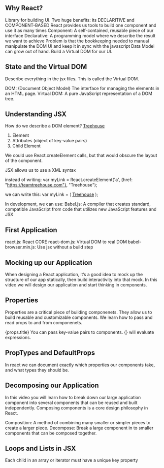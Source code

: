 ## Why React?
Library for building UI.
Two huge benefits: its DECLARITIVE and COMPONENT-BASED
React provides us tools to build one component and use it as many times
Component: A self-contained, reusable piece of our interface
Declarative: A programming model where we describe the result we want to achieve
Problem is that the bookkeeping needed to manual manipulate the DOM UI and keep it in sync with the javascript Data Model can grow out of hand.
Build a Virtual DOM for our UI.

## State and the Virtual DOM
Describe everything in the jsx files.  This is called the Virtual DOM.

DOM: (Document Object Model) The interface for managing the elements in an HTML page.
Virtual DOM: A pure JavaScript representation of a DOM tree.

## Understanding JSX
How do we describe a DOM element?
<a href="https://teamtreehouse.com">Treehouse</a>
1. Element
2. Attributes (object of key-value pairs)
3. Child Element

We could use React.createElement calls, but that would obscure the layout of the component.

JSX allows us to use a XML syntax

instead of writing: 
var myLink = React.createElement('a', {href: "https://teamtreehouse.com"}, "Treehouse");

we can write this:
var myLink = (
	<a href="http://teamtreehouse.com">Treehouse</a>
);

In development, we can use:
Babel.js: A compiler that creates standard, compatible JavaScript from code that utilizes new JavaScript features and JSX

## First Application
react.js: 				React CORE
react-dom.js:   		Virtual DOM to real DOM
babel-browser.min.js: 	Use jsx without a build step

## Mocking up our Application
When designing a React application, it’s a good idea to mock up the structure of our app statically, then build interactivity into that mock. In this video we will design our application and start thinking in components.

## Properties
Properties are a critical piece of building componenets.  They allow us to build reusable and customizable components.  We learn how to pass and read props to and from componenets.

{props.title}  You can pass key-value pairs to components.  {} will evaluate expressions.

## PropTypes and DefaultProps
In react we can document exactly which properties our components take, and what types they should be.

## Decomposing our Application
In this video you will learn how to break down our large application component into several components that can be reused and built independently. Composing components is a core design philosophy in React.

Composition: A method of combining many smaller or simpler pieces to create a larger piece.
Decompose: Break a large component in to smaller components that can be composed together.

## Loops and Lists in JSX
Each child in an array or iterator must have a unique key property